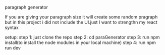 paragraph generator

If you are giving your paragraph size it will create some random pragraph but in this project i did not include the UI.just I want to strengthn my react syntax


setup:
    step 1: just clone the repo
    step 2: cd paraGenerator
    step 3: run npm install(to install the node modules in your local machine)
    step 4: run npm run dev